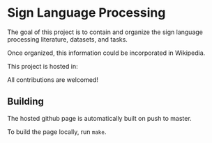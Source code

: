 # Sign Language Processing

The goal of this project is to contain and organize the sign language processing literature, datasets, and tasks.

Once organized, this information could be incorporated in Wikipedia.

This project is hosted in: 

All contributions are welcomed!

## Building

The hosted github page is automatically built on push to master.

To build the page locally, run `make`.
